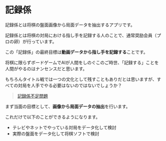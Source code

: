 記録係
========

記録係とは将棋の盤面画像から局面データを抽出するアプリです。

記録係とは将棋の対局における指し手を記録する人のことで、通常奨励会員（プロの卵）が行っています。

この「記録係」の最終目標は**動画データから指し手を記録する**ことです。

将棋に限らずボードゲームでAIが人間をしのぐこのご時世、「記録する」ことを人間がやるのはナンセンスだと思います。

もちろんタイトル戦では一つの文化として残すこともありだとは思いますが、すべての対局を人手でやる必要はないのではないでしょうか？

> [記録係不足問題](http://shogiweblog.net/archives/1813#3)

まず当面の目標として、**画像から局面データの抽出**を行います。

これだけで以下のことができるようになります。

- テレビやネットでやっている対局をデータ化して検討
- 実際の盤面をデータ化して将棋ソフトで検討
